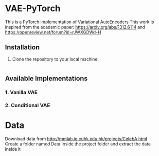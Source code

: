 # VAE-PyTorch
This is a PyTorch implementation of Variational AutoEncoders
This work is inspired from the academic paper: https://arxiv.org/abs/1312.6114 and https://openreview.net/forum?id=rJWXGDWd-H
## Installation
1. Clone the repository to your local machine:
``` git clone https://github.com/mParthSaharanf/vae-pytorch.git
```

## Available Implementations
### 1. Vanilla VAE
### 2. Conditional VAE
# Data
Download data from http://mmlab.ie.cuhk.edu.hk/projects/CelebA.html
Create a folder named Data inside the project folder and extract the data inside it
